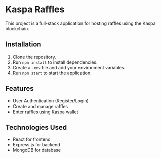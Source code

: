 # Kaspa Raffles

This project is a full-stack application for hosting raffles using the Kaspa blockchain.

## Installation

1. Clone the repository.
2. Run `npm install` to install dependencies.
3. Create a `.env` file and add your environment variables.
4. Run `npm start` to start the application.

## Features

- User Authentication (Register/Login)
- Create and manage raffles
- Enter raffles using Kaspa wallet

## Technologies Used

- React for frontend
- Express.js for backend
- MongoDB for database
